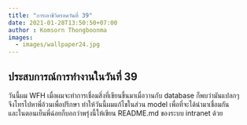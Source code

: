 ```yaml
---
title: "การเอาชีวิตรอดวันที่ 39"
date: 2021-01-28T13:50:50+07:00
author : Komsorn Thongboonma
images: 
  - images/wallpaper24.jpg
---
```


## ประสบการณ์การทำงานในวันที่ 39

วันนี้ผม WFH เมื่อผมจะทำการเชื่อมสิ่งที่เขียนขึ้นมาเมื่อวานกับ database ก็พบว่ามันแปลกๆ  
จึงโทรไปหาพี่อ้วนเพื่อปรึกษา ทำให้วันนี้ผมแก้ไขในส่วน model เพื่อที่จะได้นำมาเชื่อมกัน  
และในตอนเย็นพี่ฉ่อยก็บอกว่าพรุ่งนี้ให้เขียน README.md ของระบบ intranet ด้วย